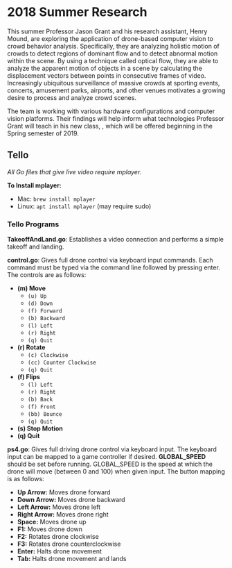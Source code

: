 # 2018 Summer Research
This summer Professor Jason Grant and his research assistant, Henry Mound, are exploring the application of drone-based computer vision to crowd behavior analysis. Specifically, they are analyzing holistic motion of crowds to detect regions of dominant flow and to detect abnormal motion within the scene. By using a technique called optical flow, they are able to analyze the apparent motion of objects in a scene by calculating the displacement vectors between points in consecutive frames of video. Increasingly ubiquitous surveillance of massive crowds at sporting events, concerts, amusement parks, airports, and other venues motivates a growing desire to process and analyze crowd scenes.

The team is working with various hardware configurations and computer vision platforms. Their findings will help inform what technologies Professor Grant will teach in his new class, , which will be offered beginning in the Spring semester of 2019.

## Tello
*All Go files that give live video require mplayer.*

**To Install mplayer:**
- Mac: ``` brew install mplayer ```
- Linux: ``` apt install mplayer ``` (may require sudo)

### Tello Programs
**TakeoffAndLand.go**: Establishes a video connection and performs a simple takeoff and landing.


**control.go**: Gives full drone control via keyboard input commands. Each command must be typed via the command line followed by pressing enter. The controls are as follows:
  - **(m) Move**
    - ```(u) Up```
    - ```(d) Down```
    - ```(f) Forward```
    - ```(b) Backward```
    - ```(l) Left```
    - ```(r) Right```
    - ```(q) Quit```
  - **(r) Rotate**
    - ```(c) Clockwise```
    - ```(cc) Counter Clockwise```
    - ```(q) Quit```
  - **(f) Flips**
    - ```(l) Left```
    - ```(r) Right```
    - ```(b) Back```
    - ```(f) Front```
    - ```(bb) Bounce```
    - ```(q) Quit```
  - **(s) Stop Motion**
  - **(q) Quit**

**ps4.go**: Gives full driving drone control via keyboard input. The keyboard input can be mapped to a game controller if desired. **GLOBAL_SPEED** should be set before running. GLOBAL_SPEED is the speed at which the drone will move (between 0 and 100) when given input. The button mapping is as follows:
- **Up Arrow:** Moves drone forward
- **Down Arrow:** Moves drone backward
- **Left Arrow:** Moves drone left
- **Right Arrow:** Moves drone right
- **Space:** Moves drone up
- **F1:** Moves drone down
- **F2:** Rotates drone clockwise
- **F3:** Rotates drone counterclockwise
- **Enter:** Halts drone movement
- **Tab:** Halts drone movement and lands
